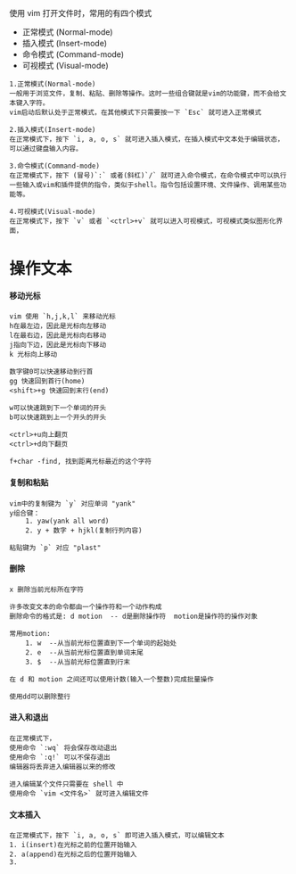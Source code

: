 使用 vim 打开文件时，常用的有四个模式
- 正常模式 (Normal-mode)
- 插入模式 (Insert-mode)
- 命令模式 (Command-mode)
- 可视模式 (Visual-mode)
```ad-note ti:"正常模式"
1.正常模式(Normal-mode)
一般用于浏览文件，复制、粘贴、删除等操作。这时一些组合键就是vim的功能键，而不会给文本键入字符。
vim启动后默认处于正常模式，在其他模式下只需要按一下 `Esc` 就可进入正常模式

2.插入模式(Insert-mode)
在正常模式下，按下 `i, a, o, s` 就可进入插入模式，在插入模式中文本处于编辑状态，可以通过键盘输入内容。

3.命令模式(Command-mode)
在正常模式下，按下 (冒号)`:` 或者(斜杠)`/` 就可进入命令模式，在命令模式中可以执行一些输入或vim和插件提供的指令，类似于shell。指令包括设置环境、文件操作、调用某些功能等。

4.可视模式(Visual-mode)
在正常模式下，按下 `v` 或者 `<ctrl>+v` 就可以进入可视模式，可视模式类似图形化界面，
```

# 操作文本

#### 移动光标
```ad-tip
vim 使用 `h,j,k,l` 来移动光标
h在最左边，因此是光标向左移动
l在最右边，因此是光标向右移动
j指向下边，因此是光标向下移动
k 光标向上移动

数字键0可以快速移动到行首
gg 快速回到首行(home)
<shift>+g 快速回到末行(end)

w可以快速跳到下一个单词的开头
b可以快速跳到上一个开头的开头

<ctrl>+u向上翻页
<ctrl>+d向下翻页

f+char -find, 找到距离光标最近的这个字符

```

#### 复制和粘贴
```ad-note
vim中的复制键为 `y` 对应单词 "yank"
y组合键：
	1. yaw(yank all word)
	2. y + 数字 + hjkl(复制行列内容)

粘贴键为 `p` 对应 "plast"
```

#### 删除
```ad-note
x 删除当前光标所在字符

许多改变文本的命令都由一个操作符和一个动作构成
删除命令的格式是: d motion  -- d是删除操作符  motion是操作符的操作对象

常用motion:
	1. w  --从当前光标位置直到下一个单词的起始处
	2. e  --从当前光标位置直到单词末尾
	3. $  --从当前光标位置直到行末

在 d 和 motion 之间还可以使用计数(输入一个整数)完成批量操作

使用dd可以删除整行
```

#### 进入和退出
```ad-tip
在正常模式下，
使用命令 `:wq` 将会保存改动退出
使用命令 `:q!` 可以不保存退出
编辑器将丢弃进入编辑器以来的修改

进入编辑某个文件只需要在 shell 中
使用命令 `vim <文件名>` 就可进入编辑文件
```

#### 文本插入
```ad-tip
在正常模式下，按下 `i, a, o, s` 即可进入插入模式，可以编辑文本
1. i(insert)在光标之前的位置开始输入
2. a(append)在光标之后的位置开始输入
3. 
```

